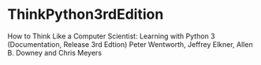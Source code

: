 # ThinkPython3rdEdition
How to Think Like a Computer Scientist: Learning with Python 3 (Documentation, Release 3rd Edtion) 
Peter Wentworth, Jeffrey Elkner, Allen B. Downey and Chris Meyers
